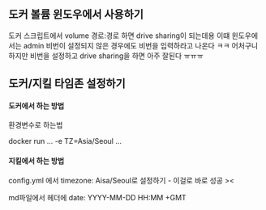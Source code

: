 ## 도커 볼륨 윈도우에서 사용하기

도커 스크립트에서 volume 경로:경로 하면 drive sharing이 되는데용
이떄 윈도우에서는 admin 비번이 설정되지 않은 경우에도 비번을 입력하라고 나온다 ㅋㅋ
어처구니
하지만 비번을 설정하고 drive sharing을 하면 아주 잘된다 ㅠㅠㅠ

## 도커/지킬 타임존 설정하기

#### 도커에서 하는 방법

환경변수로 하는법

docker run ... -e TZ=Asia/Seoul ...

#### 지킬에서 하는 방법

config.yml 에서 timezone: Aisa/Seoul로 설정하기 - 이걸로 바로 성공 ><

md파일에서 헤더에 date: YYYY-MM-DD HH:MM +GMT
